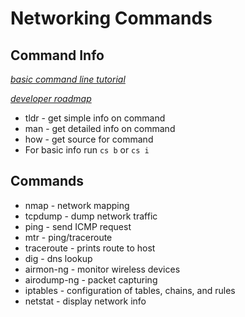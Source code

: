 # Networking Commands

## Command Info

*[basic command line tutorial](https://ubuntu.com/tutorials/command-line-for-beginners#1-overview)*

*[developer roadmap](https://github.com/kamranahmedse/developer-roadmap)*

* tldr - get simple info on command
* man - get detailed info on command
* how - get source for command
* For basic info run `cs b` or `cs i`

## Commands

* nmap - network mapping
* tcpdump - dump network traffic
* ping - send ICMP request
* mtr - ping/traceroute
* traceroute - prints route to host
* dig - dns lookup
* airmon-ng - monitor wireless devices
* airodump-ng - packet capturing
* iptables - configuration of tables, chains, and rules
* netstat - display network info
